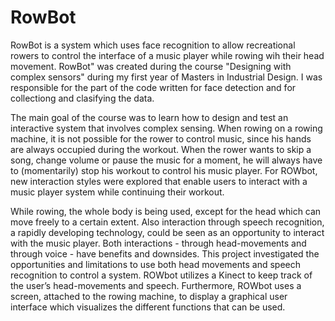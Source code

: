 # RowBot
RowBot is a system which uses face recognition to allow recreational rowers to control the interface of a music player while rowing wih their head movement. 
RowBot" was created during the course "Designing with complex sensors" during my first year of Masters in Industrial Design. I was responsible for the part of the code written for face detection and for collectiong and clasifying the data.

The main goal of the course was to learn how to design and test an interactive system that involves complex sensing. When rowing on a rowing machine, it is not possible for the rower to control music, since his hands are always occupied during the workout. When the rower wants to skip a song, change volume or pause the music for a moment, he will always have to (momentarily) stop his workout to control his music player. For ROWbot, new interaction styles were explored that enable users to interact with a music player system while continuing their workout.

While rowing, the whole body is being used, except for the head which can move freely to a certain extent. Also interaction through speech recognition, a rapidly developing technology, could be seen as an opportunity to interact with the music player. Both interactions - through head-movements and through voice - have benefits and downsides. This project investigated the opportunities and limitations to use both head movements and speech recognition to control a system.
ROWbot utilizes a Kinect to keep track of the user’s head-movements and speech. Furthermore, ROWbot uses a screen, attached to the rowing machine, to display a graphical user interface which visualizes the different functions that can be used.

